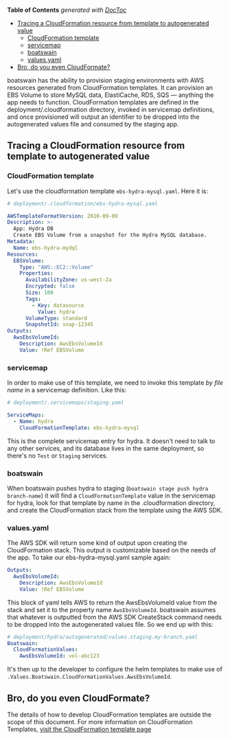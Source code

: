 <!-- START doctoc generated TOC please keep comment here to allow auto update -->
<!-- DON'T EDIT THIS SECTION, INSTEAD RE-RUN doctoc TO UPDATE -->
**Table of Contents**  *generated with [DocToc](https://github.com/thlorenz/doctoc)*

- [Tracing a CloudFormation resource from template to autogenerated value](#tracing-a-cloudformation-resource-from-template-to-autogenerated-value)
  - [CloudFormation template](#cloudformation-template)
  - [servicemap](#servicemap)
  - [boatswain](#boatswain)
  - [values.yaml](#valuesyaml)
- [Bro, do you even CloudFormate?](#bro-do-you-even-cloudformate)

<!-- END doctoc generated TOC please keep comment here to allow auto update -->

boatswain has the ability to provision staging environments with AWS resources generated from CloudFormation templates. It can provision an EBS Volume to store MySQL data, ElastiCache, RDS, SQS — anything the app needs to function. CloudFormation templates are defined in the deployment/.cloudformation directory, invoked in servicemap definitions, and once provisioned will output an identifier to be dropped into the autogenerated values file and consumed by the staging app.

## Tracing a CloudFormation resource from template to autogenerated value

### CloudFormation template

Let's use the cloudformation template `ebs-hydra-mysql.yaml`. Here it is:

```yaml
# deployment/.cloudformation/ebs-hydra-mysql.yaml

AWSTemplateFormatVersion: 2010-09-09
Description: >-
  App: Hydra DB
  Create EBS Volume from a snapshot for the Hydra MySQL database. 
Metadata:
  Name: ebs-hydra-mydql
Resources:
  EBSVolume:
    Type: "AWS::EC2::Volume"
    Properties:
      AvailabilityZone: us-west-2a
      Encrypted: false
      Size: 100
      Tags:
        - Key: datasource
          Value: hydra
      VolumeType: standard
      SnapshotId: snap-12345
Outputs:
  AwsEbsVolumeId:
    Description: AwsEbsVolumeId
    Value: !Ref EBSVolume
 ```
 
 ### servicemap
 
 In order to make use of this template, we need to invoke this template _by file name_ in a servicemap definition. Like this:
 ```yaml
 # deployment/.servicemaps/staging.yaml
 
 ServiceMaps:
   - Name: hydra
     CloudFormationTemplate: ebs-hydra-mysql
 ```
  
This is the complete servicemap entry for hydra. It doesn't need to talk to any other services, and its database lives in the same deployment, so there's no `Test` or `Staging` services.

 ### boatswain

When boatswain pushes hydra to staging (`boatswain stage push hydra branch-name`) it will find a `CloudFormationTemplate` value in the servicemap for hydra, look for that template by name in the .cloudformation directory, and create the CloudFormation stack from the template using the AWS SDK. 
 
 ### values.yaml

The AWS SDK will return some kind of output upon creating the CloudFormation stack. This output is customizable based on the needs of the app. To take our ebs-hydra-mysql.yaml sample again:
```yaml
Outputs:
  AwsEbsVolumeId:
    Description: AwsEbsVolumeId
    Value: !Ref EBSVolume
```
This block of yaml tells AWS to return the AwsEbsVolumeId value from the stack and set it to the property name `AwsEbsVolumeId`. boatswain assumes that whatever is outputted from the AWS SDK CreateStack command needs to be dropped into the autogenerated values file. So we end up with this:

```yaml
# deployment/hydra/autogenerated/values.staging.my-branch.yaml
Boatswain:
  CloudFormationValues:
    AwsEbsVolumeId: vol-abc123
```

It's then up to the developer to configure the helm templates to make use of `.Values.Boatswain.CloudFormationValues.AwsEbsVolumeId`.

## Bro, do you even CloudFormate?

The details of how to develop CloudFormation templates are outside the scope of this document. For more information on CloudFormation Templates, [visit the CloudFormation template page](https://aws.amazon.com/cloudformation/aws-cloudformation-templates/)

